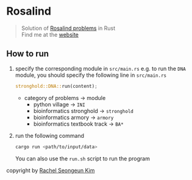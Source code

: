 # Rosalind
> Solution of [Rosalind problems](http://rosalind.info/problems/) in Rust<br>
> Find me at the [website](https://rosalind.info/users/eunbelivable/)

## How to run
1. specify the corresponding module in `src/main.rs`
   e.g. to run the `DNA` module, you should specify the following line in `src/main.rs`
   ```rust
   stronghold::DNA::run(content);
   ```

   - category of problems -> module
     - python village -> `INI`
     - bioinformatics stronghold -> `stronghold`
     - bioinformatics armory -> `armory`
     - bioinformatics textbook track -> `BA*`
   
2. run the following command
    ```bash
    cargo run <path/to/input/data>
    ```
    You can also use the `run.sh` script to run the program

copyright by [Rachel Seongeun Kim](https://github.com/rachelse)